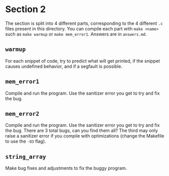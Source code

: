 # Section 2

The section is split into 4 different parts, corresponding to the 4 different `.c` files present in this directory. You can compile each part with `make <name>` such as `make warmup` or `make mem_error1`. Answers are in `answers.md`.

## `warmup`
For each snippet of code, try to predict what will get printed, if the snippet causes undefined behavior, and if a segfault is possible.

## `mem_error1`
Compile and run the program. Use the sanitizer error you get to try and fix the bug.

## `mem_error2`
Compile and run the program. Use the sanitizer error you get to try and fix the bug. There are 3 total bugs, can you find them all? The third may only raise a sanitizer error if you compile with optimizations (change the Makefile to use the `-O3` flag).

## `string_array`
Make bug fixes and adjustments to fix the buggy program.

